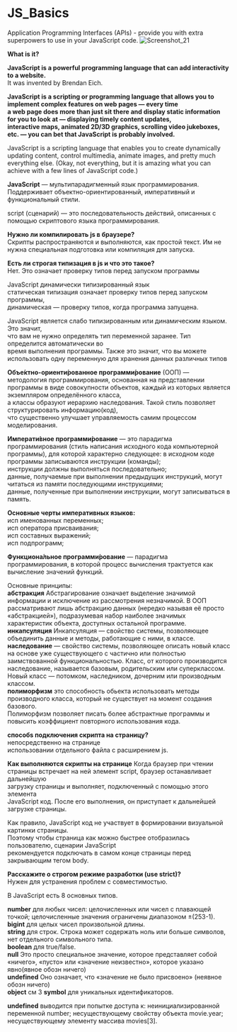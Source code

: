 # JS_Basics  

Application Programming Interfaces (APIs) - provide you with extra superpowers to use in your JavaScript code. 
![Screenshot_21](https://user-images.githubusercontent.com/66359081/161376093-2ebd2556-c53a-4532-81c7-72df2cbe7059.png)

**What is it?**

**JavaScript is a powerful programming language that can add interactivity to a website.**  
It was invented by Brendan Eich.  

**JavaScript is a scripting or programming language that allows you to implement complex features on web pages — every time  
a web page does more than just sit there and display static information for you to look at — displaying timely content updates,  
interactive maps, animated 2D/3D graphics, scrolling video jukeboxes, etc. — you can bet that JavaScript is probably involved.**  

JavaScript is a scripting language that enables you to create dynamically updating content, control multimedia, animate images, and pretty much everything else. (Okay, not everything, but it is amazing what you can achieve with a few lines of JavaScript code.)

**JavaScript** — мультипарадигменный язык программирования. Поддерживает объектно-ориентированный, императивный и функциональный стили.

script (сценарий) — это последовательность действий, описанных с помощью скриптового языка программирования.   

**Нужно ли компилировать js в браузере?**    
Скрипты распространяются и выполняются, как простой текст. Им не нужна специальная подготовка или компиляция для запуска.  

**Есть ли строгая типизация в js и что это такое?**  
Нет. Это означает проверку типов перед запуском программы  

JavaScript динамически типизированный язык  
статическая типизация означает проверку типов перед запуском программы,  
динамическая — проверку типов, когда программа запущена.

JavaScript является слабо типизированным или динамическим языком. Это значит,  
что вам не нужно определять тип переменной заранее. Тип определится автоматически во  
время выполнения программы. Также это значит, что вы можете использовать одну переменную для хранения данных различных типов

**Объе́ктно-ориенти́рованное программи́рование** (ООП) — методология программирования, основанная на представлении  
программы в виде совокупности объектов, каждый из которых является экземпляром определённого класса,  
а классы образуют иерархию наследования. Такой стиль позволяет структурировать информацию(код),  
что существенно улучшает управляемость самим процессом моделирования.  

**Императи́вное программи́рование** — это парадигма программирования (стиль написания исходного кода компьютерной программы), для которой характерно следующее: 
в исходном коде программы записываются инструкции (команды);  
инструкции должны выполняться последовательно;  
данные, получаемые при выполнении предыдущих инструкций, могут читаться из памяти последующими инструкциями;  
данные, полученные при выполнении инструкции, могут записываться в память.  

**Основные черты императивных языков:**  
исп именованных переменных;  
исп оператора присваивания;  
исп составных выражений;  
исп подпрограмм;

**Функциона́льное программи́рование** — парадигма программирования, в которой процесс вычисления трактуется как вычисление значений функций.

Основные принципы:    
**абстракция** Абстрагирование означает выделение значимой информации и исключение из рассмотрения незначимой. В ООП рассматривают лишь абстракцию данных (нередко называя её просто «абстракцией»), подразумевая набор наиболее значимых характеристик объекта, доступных остальной программе.  
**инкапсуляция** Инкапсуляция — свойство системы, позволяющее объединить данные и методы, работающие с ними, в классе.  
**наследование**  — свойство системы, позволяющее описать новый класс на основе уже существующего с частично или полностью заимствованной функциональностью. Класс, от которого производится наследование, называется базовым, родительским или суперклассом. Новый класс — потомком, наследником, дочерним или производным классом.  
**полиморфизм**  это способность обьекта использовать методы производного класса, который не существует на момент создания базового.  
Полиморфизм позволяет писать более абстрактные программы и повысить коэффициент повторного использования кода.  

**способs подключения скрипта на страницу?**  
непосредственно на странице  
использовании отдельного файла с расширением js.  

**Как выполняются скрипты на странице**
Когда браузер при чтении страницы встречает на ней элемент script, браузер останавливает дальнейшую  
загрузку страницы и выполняет, подключенный с помощью этого элемента  
JavaScript код. После его выполнения, он приступает к дальнейшей загрузке страницы.

Как правило, JavaScript код не участвует в формировании визуальной картинки страницы.  
Поэтому чтобы страница как можно быстрее отобразилась пользователю, сценарии JavaScript  
рекомендуется подключать в самом конце страницы перед закрывающим тегом body.   

**Расскажите о строгом режиме разработки (use strict)?**  
Нужен для устранения проблем с совместимостью.

В JavaScript есть 8 основных типов.

**number** для любых чисел: целочисленных или чисел с плавающей точкой; целочисленные значения ограничены диапазоном ±(253-1).  
**bigint** для целых чисел произвольной длины.  
**string** для строк. Строка может содержать ноль или больше символов, нет отдельного символьного типа.  
**boolean** для true/false.  
**null** Это просто специальное значение, которое представляет собой «ничего», «пусто» или «значение неизвестно», которое указано явно(явное обозн ничего)  
**undefined** Оно означает, что «значение не было присвоено» (неявное обозн ничего)  
**object** см 3 
**symbol** для уникальных идентификаторов.

**undefined** выводится при попытке доступа к:
неинициализированной переменной number;
несуществующему свойству объекта movie.year;
несуществующему элементу массива movies[3].
